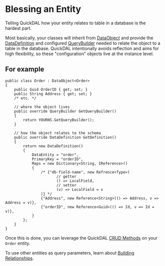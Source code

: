 # Blessing an Entity

Telling QuickDAL how your entity relates to table in a database is the hardest part.

Most basically, your classes will inherit from [DataObject](../master/QuickDAL/DataObject.cs) and provide the [DataDefinition](../master/QuickDAL/DataDefinition.cs) and configured [QueryBuilder](../master/QuickDAL/QueryBuilder.cs) needed to relate the object to a table in the database. QuickDAL intentionally avoids reflection and aims for high flexibility, so these "configuration" objects live at the instance level.

## For example

	public class Order : DataObject<Order>
	{
		public Guid OrderID { get; set; }
		public String Address { get; set; }
		/* etc. */

		// where the object lives
		public override QueryBuilder GetQueryBuilder()
		{
			return YOURNS.GetQueryBuilder();
		}

		// how the object relates to the schema
		public override DataDefinition GetDefinition()
		{
			return new DataDefinition()
			{
				DataEntity = "order",
				PrimaryKey = "orderID",
				Maps = new Dictionary<String, IReference>()
				{
					/* {"db-field-name", new Refrence<Type>(
						   // getter
						   () => LocalField,
						   // setter
						   (v) => LocalField = v
					)} */
					{"Address", new Reference<String>(() => Address, v => Address = v)},
					{"orderID", new Reference<Guid>(() => Id, v => Id = v)},
				}
			};
		}
	}

Once this is done, you can leverage the QuickDAL [CRUD Methods](crud.md) on your `Order` entity.

To use other entities as query parameters, learn about [Building Relationships](relationships.md).

